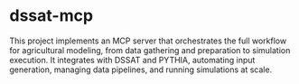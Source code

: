 # dssat-mcp
This project implements an MCP server that orchestrates the full workflow for agricultural modeling, from data gathering and preparation to simulation execution. It integrates with DSSAT and PYTHIA, automating input generation, managing data pipelines, and running simulations at scale. 
